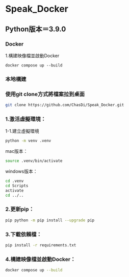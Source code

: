 # Speak_Docker
## Python版本＝3.9.0
### Docker
1.構建映像檔並啟動Docker
```bsah
docker compose up --build
```
### 本地構建
### 使用git clone方式將檔案拉到桌面
```bash
git clone https://github.com/ChasDi/Speak_Docker.git
```
### 1.激活虛擬環境：
1-1.建立虛擬環境
``` bash
python -m venv .venv
```
mac版本：
``` bash
source .venv/bin/activate 
```
windows版本：
``` bash
cd .venv
cd Scripts
activate
cd ../..
```
### 2.更新pip：
 ``` bash
pip python -m pip install --upgrade pip
```
### 3.下載依賴檔：
``` bash
pip install -r requirements.txt
```

### 4.構建映像檔並啟動Docker：
``` bash
docker compose up --build
```
